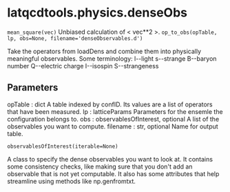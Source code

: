 latqcdtools.physics.denseObs
=============

`mean_square(vec)`
Unbiased calculation of < vec**2 >. 
`op_to_obs(opTable, lp, obs=None, filename='denseObservables.d')`

Take the operators from loadDens and combine them into physically meaningful observables. Some terminology:
    l--light
    s--strange
    B--baryon number
    Q--electric charge
    I--isospin
    S--strangeness

Parameters
----------
opTable : dict
    A table indexed by confID. Its values are a list of operators that have been measured.
lp : latticeParams
    Parameters for the ensemle the configuration belongs to.
obs : observablesOfInterest, optional
    A list of the observables you want to compute.
filename : str, optional
    Name for output table.

`observablesOfInterest(iterable=None)`

A class to specify the dense observables you want to look at. It contains some consistency checks, like making
sure that you don't add an observable that is not yet computable. It also has some attributes that help streamline
using methods like np.genfromtxt. 

